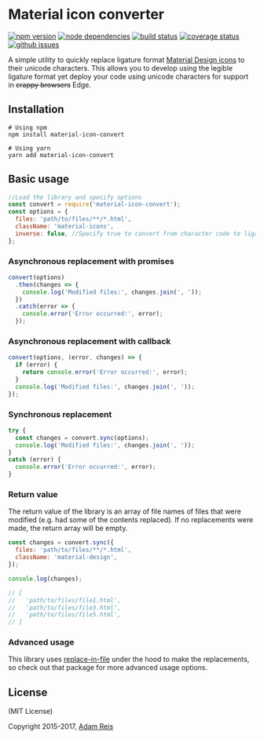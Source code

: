 # Material icon converter

[![npm version](https://img.shields.io/npm/v/material-icon-convert.svg)](https://www.npmjs.com/package/material-icon-convert)
[![node dependencies](https://david-dm.org/adamreisnz/material-icon-convert.svg)](https://david-dm.org/adamreisnz/material-icon-convert)
[![build status](https://travis-ci.org/adamreisnz/material-icon-convert.svg?branch=master)](https://travis-ci.org/adamreisnz/material-icon-convert)
[![coverage status](https://coveralls.io/repos/github/adamreisnz/material-icon-convert/badge.svg?branch=master)](https://coveralls.io/github/adamreisnz/material-icon-convert?branch=master)
[![github issues](https://img.shields.io/github/issues/adamreisnz/material-icon-convert.svg)](https://github.com/adamreisnz/material-icon-convert/issues)

A simple utility to quickly replace ligature format [Material Design icons](https://material.io/icons/) to their unicode characters. This allows you to develop using the legible ligature format yet deploy your code using unicode characters for support in ~~crappy browsers~~ Edge.

## Installation
```shell
# Using npm
npm install material-icon-convert

# Using yarn
yarn add material-icon-convert
```

## Basic usage

```js
//Load the library and specify options
const convert = require('material-icon-convert');
const options = {
  files: 'path/to/files/**/*.html',
  className: 'material-icons',
  inverse: false, //Specify true to convert from character code to ligatures
};
```

### Asynchronous replacement with promises

```js
convert(options)
  .then(changes => {
    console.log('Modified files:', changes.join(', '));
  })
  .catch(error => {
    console.error('Error occurred:', error);
  });
```

### Asynchronous replacement with callback

```js
convert(options, (error, changes) => {
  if (error) {
    return console.error('Error occurred:', error);
  }
  console.log('Modified files:', changes.join(', '));
});
```

### Synchronous replacement

```js
try {
  const changes = convert.sync(options);
  console.log('Modified files:', changes.join(', '));
}
catch (error) {
  console.error('Error occurred:', error);
}
```

### Return value

The return value of the library is an array of file names of files that were modified (e.g.
had some of the contents replaced). If no replacements were made, the return array will be empty.

```js
const changes = convert.sync({
  files: 'path/to/files/**/*.html',
  className: 'material-design',
});

console.log(changes);

// [
//   'path/to/files/file1.html',
//   'path/to/files/file3.html',
//   'path/to/files/file5.html',
// ]
```

### Advanced usage
This library uses [replace-in-file](https://www.npmjs.com/package/replace-in-file) under the hood to make the replacements, so check out that package for more advanced usage options.

## License
(MIT License)

Copyright 2015-2017, [Adam Reis](https://adam.reis.nz)
